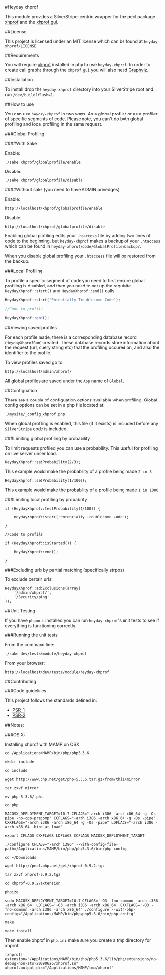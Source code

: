 #Heyday xhprof

This module provides a SilverStripe-centric wrapper for the pecl package [xhprof](http://pecl.php.net/package/xhprof) and the [xhprof gui](https://github.com/facebook/xhprof).

##License

This project is licensed under an MIT license which can be found at `heyday-xhprof/LICENSE`

##Requirements

You will require [xhprof](http://pecl.php.net/package/xhprof) installed in php to use `heyday-xhprof`. In order to create call graphs through the `xhprof gui` you will also need [Graphviz](http://www.graphviz.org/).

##Installation

To install drop the `heyday-xhprof` directory into your SilverStripe root and run `/dev/build?flush=1`.

##How to use

You can use `heyday-xhprof` in two ways. As a global profiler or as a profiler of specific segments of code. Please note, you can't do both global profiling and local profiling in the same request.

###Global Profiling

####With Sake

Enable:

	./sake xhprof/globalprofile/enable

Disable:

	./sake xhprof/globalprofile/disable
	
####Without sake (you need to have ADMIN privedges)

Enable:

	http://localhost/xhprof/globalprofile/enable

Disable:

	http://localhost/xhprof/globalprofile/disable
	
Enabling global profiling edits your `.htaccess` file by adding two lines of code to the beginning, but `heyday-xhprof` makes a backup of your `.htaccess` which can be found in `heyday-xhprof/code/GlobalProfile/backup/`.

When you disable global profiling your `.htaccess` file will be restored from the backup.
	
###Local Profiling

To profile a specific segment of code you need to first ensure global profiling is disabled, and then you need to set up the requisite `HeydayXhprof::start()` and `HeydayXhprof::end()` calls.

```php
HeydayXhprof::start('Potentially Troublesome Code');

//Code to profile

HeydayXhprof::end();
```

##Viewing saved profiles

For each profile made, there is a corresponding database record (`HeydayXhprofRun`) created. These database records store information about the request (url, query string etc) that the profiling occured on, and also the identifier to the profile.

To view profiles saved go to:

	http://localhost/admin/xhprof/
	
All global profiles are saved under the `App` name of `Global`.
	
##Configuation

There are a couple of configuation options available when profiling. Global config options can be set in a php file located at:

	./mysite/_config_xhprof.php
	
When global profiling is enabled, this file (if it exists) is included before any `SilverStripe` code is included.
	
###Limiting global profiling by probability

To limit requests profiled you can use a probability. This useful for profiling on live server under load.

	HeydayXhprof::setProbability(2/3);
	
This example would make the probability of a profile being made `2 in 3`

	HeydayXhprof::setProbability(1/1000);

This example would make the probability of a profile being made `1 in 1000`

###Limiting local profiling by probability

	if (HeydayXhprof::testProbability(1/100)) {
	
		HeydayXhprof::start('Potentially Troublesome Code');
	
	}

	//Code to profile
	
	if (HeydayXhprof::isStarted()) {

		HeydayXhprof::end();
	
	}
	
###Excluding urls by partial matching (specifically strpos)

To exclude certain urls:

	HeydayXhprof::addExclusions(array(
		'/admin/xhprof/',
		'/Security/ping'
	));

##Unit Testing

If you have `phpunit` installed you can run `heyday-xhprof`'s unit tests to see if everything is functioning correctly.

###Running the unit tests

From the command line:
	
	./sake dev/tests/module/heyday-xhprof


From your browser:

	http://localhost/dev/tests/module/heyday-xhprof

##Contributing

###Code guidelines

This project follows the standards defined in:

* [PSR-1](https://github.com/pmjones/fig-standards/blob/psr-1-style-guide/proposed/PSR-1-basic.md)
* [PSR-2](https://github.com/pmjones/fig-standards/blob/psr-1-style-guide/proposed/PSR-2-advanced.md)

##Notes:

###OS X:

Installing xhprof with MAMP on OSX

	cd /Applications/MAMP/bin/php/php5.3.6

	mkdir include

	cd include

	wget http://www.php.net/get/php-5.3.6.tar.gz/from/this/mirror

	tar zxvf mirror

	mv php-5.3.6/ php

	cd php

	MACOSX_DEPLOYMENT_TARGET=10.7 CFLAGS="-arch i386 -arch x86_64 -g -Os -pipe -no-cpp-precomp" CCFLAGS="-arch i386 -arch x86_64 -g -Os -pipe" CXXFLAGS="-arch i386 -arch x86_64 -g -Os -pipe" LDFLAGS="-arch i386 -arch x86_64 -bind_at_load"

	export CFLAGS CXXFLAGS LDFLAGS CCFLAGS MACOSX_DEPLOYMENT_TARGET

	./configure CFLAGS="-arch i386" --with-config-file-path=/Applications/MAMP/bin/php/php5.3.6/bin/php-config

	cd ~/Downloads

	wget http://pecl.php.net/get/xhprof-0.9.2.tgz

	tar zxvf xhprof-0.9.2.tgz

	cd xhprof-0.9.2/extension

	phpize

	sudo MACOSX_DEPLOYMENT_TARGET=10.7 CFLAGS='-O3 -fno-common -arch i386 -arch x86_64' LDFLAGS='-O3 -arch i386 -arch x86_64' CXXFLAGS='-O3 -fno-common -arch i386 -arch x86_64' ./configure --with-php-config="/Applications/MAMP/bin/php/php5.3.6/bin/php-config"

	make

	make install


Then enable xhprof in `php.ini` make sure you create a tmp directory for xhprof.

	[xhprof]
	extension="/Applications/MAMP/bin/php/php5.3.6/lib/php/extensions/no-debug-non-zts-20090626/xhprof.so"
	xhprof.output_dir="/Applications/MAMP/tmp/xhprof"